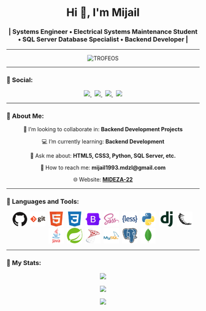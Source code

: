 <div align="center">
    <h1>Hi 👋, I'm Mijail</h1>
    <h3>
        | Systems Engineer • Electrical Systems Maintenance Student • SQL Server Database Specialist • Backend Developer |
    </h3>
</div>

---

<div align="center">
    <img src="https://github-profile-trophy.vercel.app/?username=MIDEZA-22&theme=tokyonight&column=-1" alt="TROFEOS"/>
</div>

---

<div align="left">
    <h3>📌 Social:</h3>
    <div align="center">
        <a href="https://facebook.com/mideza22">
            <img src="https://img.shields.io/badge/Facebook-%231877F2.svg?logo=Facebook&logoColor=white"/>
        </a>&nbsp;
        <a href="https://instagram.com/mideza22">
            <img src="https://img.shields.io/badge/Instagram-%23E4405F.svg?logo=Instagram&logoColor=white"/>
        </a>&nbsp;
        <a href="https://linkedin.com/in/mideza22">
            <img src="https://img.shields.io/badge/LinkedIn-%230077B5.svg?logo=linkedin&logoColor=white"/>
        </a>&nbsp;
        <a href="https://twitter.com/mideza22">
            <img src="https://img.shields.io/badge/Twitter-%231DA1F2.svg?logo=Twitter&logoColor=white"/>
        </a>
    </div>
</div>

---

<div align="left">
    <h3>📌 About Me:</h3>
    <div align="center">
        <p>👯 I’m looking to collaborate in: <b>Backend Development Projects</b></p>
        <p>💻 I’m currently learning: <b>Backend Development</b></p>
        <p>📣 Ask me about: <b>HTML5, CSS3, Python, SQL Server, etc.</b></p>
        <p>📧 How to reach me: <b>mijail1993.mdzl@gmail.com</b></p>
        <!--<p>📄 Know about my experiences: <a href="https://enlace-cv">Curriculum Vitae</a></p>-->
        <p>🌐 Website: <b><a href="https://mideza-22.github.io/Mijail-Denis-Zavala-Llanco---CV/">MIDEZA-22</a></b></p>
    </div>
</div>

---

<div align="left">
    <h3>📌 Languages and Tools:</h3>
    <div align="center">
        <img src="https://github.com/devicons/devicon/blob/master/icons/github/github-original.svg" title="GITHUB" alt="GITHUB" 
         width="40" height="40"/>&nbsp;
        <img src="https://github.com/devicons/devicon/blob/master/icons/git/git-original-wordmark.svg" title="GIT" alt="GIT" width="40" 
        height="40"/>&nbsp;
        <img src="https://github.com/devicons/devicon/blob/master/icons/html5/html5-original.svg" title="HTML5" alt="HTML5" width="40" 
        height="40"/>&nbsp;
        <img src="https://github.com/devicons/devicon/blob/master/icons/css3/css3-plain.svg"  title="CSS3" alt="CSS3" width="40" 
        height="40"/>&nbsp;
        <img src="https://github.com/devicons/devicon/blob/master/icons/bootstrap/bootstrap-original.svg"  title="BOOTSTRAP" alt="BOOTSTRAP" width="40" 
        height="40"/>&nbsp;
        <img src="https://github.com/devicons/devicon/blob/master/icons/sass/sass-original.svg"  title="SASS" alt="SASS" width="40" 
        height="40"/>&nbsp;
        <img src="https://github.com/devicons/devicon/blob/master/icons/less/less-plain-wordmark.svg"  title="LESS" alt="LESS" width="40" 
        height="40"/>&nbsp;
        <img src="https://github.com/devicons/devicon/blob/master/icons/python/python-original.svg" title="PYTHON" alt="PYTHON" 
        width="40" height="40"/>&nbsp;
        <img src="https://github.com/devicons/devicon/blob/master/icons/django/django-plain.svg" title="DJANGO" alt="DJANGO" width="40" 
        height="40"/>&nbsp;
        <img src="https://github.com/devicons/devicon/blob/master/icons/flask/flask-original.svg" title="FLASK" alt="FLASK" width="40" 
        height="40"/>&nbsp;
        <img src="https://github.com/devicons/devicon/blob/master/icons/java/java-original-wordmark.svg" title="JAVA" alt="JAVA" 
        width="40" height="40"/>&nbsp;
        <img src="https://github.com/devicons/devicon/blob/master/icons/spring/spring-original.svg" title="SPRING" alt="SPRING" 
        width="40" height="40"/>&nbsp;
        <img src="https://github.com/devicons/devicon/blob/master/icons/microsoftsqlserver/microsoftsqlserver-original.svg" title="MSSQL"  alt="MSSQL" width="40" 
        height="40"/>&nbsp;
        <img src="https://github.com/devicons/devicon/blob/master/icons/mysql/mysql-original-wordmark.svg" title="MYSQL" alt="MYSQL" 
        width="40" height="40"/>&nbsp;
        <img src="https://github.com/devicons/devicon/blob/master/icons/postgresql/postgresql-original.svg" title="POSTGRESQL"  
        alt="POSTGRESQL" width="40" height="40"/>&nbsp;
        <img src="https://github.com/devicons/devicon/blob/master/icons/mongodb/mongodb-original.svg" title="MONGODB"  
        alt="MONGODB" width="40" height="40"/>&nbsp;
    </div>
</div>

---

<div align="left">
    <h3>📌 My Stats:</h3>
    <div align="center">
        <p><img src="http://github-readme-streak-stats.herokuapp.com?user=MIDEZA-22&theme=tokyonight" width="400"/></p>
        <p><img src="https://github-readme-stats.vercel.app/api?username=MIDEZA-22&show_icons=true&theme=tokyonight" width="400"/></p>
        <p><img src="https://github-readme-stats.vercel.app/api/top-langs/?username=MIDEZA-22&theme=tokyonight&layout=compact" 
        width="400"/></p>
    </div>
</div>
